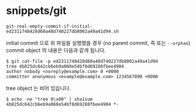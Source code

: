 # snippets/git

`git-real-empty-commit-if-initial-ed2311748428d60a40d740227db8002a49a41d94.sh`

initial commit 으로 위 파일을 실행했을 경우 (no parent commit, 즉 또는 `--orphan`) commit object 의 내용은 다음과 같게 됩니다.

```
$ git cat-file -p ed2311748428d60a40d740227db8002a49a41d94
tree 4b825dc642cb6eb9a060e54bf8d69288fbee4904
author nobody <noreply@example.com> 0 +0000
committer anonymous <example@example.com> 1234567890 +0000

```

tree object 는 비어 있습니다.

```
$ echo -ne "tree 0\x00" | sha1sum
4b825dc642cb6eb9a060e54bf8d69288fbee4904 *-
```
